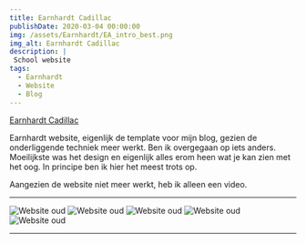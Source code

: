```yaml
---
title: Earnhardt Cadillac
publishDate: 2020-03-04 00:00:00
img: /assets/Earnhardt/EA_intro_best.png
img_alt: Earnhardt Cadillac
description: |
 School website
tags:
  - Earnhardt
  - Website
  - Blog
---
```


[Earnhardt Cadillac](https://www.youtube.com/watch?v=oTp7ssoeAi0)

Earnhardt website, eigenlijk de template voor mijn blog, gezien de onderliggende techniek meer werkt.
Ben ik overgegaan op iets anders.
Moeilijkste was het design en eigenlijk alles erom heen wat je kan zien met het oog.
In principe ben ik hier het meest trots op.

Aangezien de website niet meer werkt, heb ik alleen een video.

---

![Website oud](/assets/Earnhardt/EA_intro.png)
![Website oud](/assets/Earnhardt/EA_intro2.png)
![Website oud](/assets/Earnhardt/EA_intro3.png)
![Website oud](/assets/Earnhardt/EA_intro4.png)
![Website oud](/assets/Earnhardt/EA_intro5.png)

---

